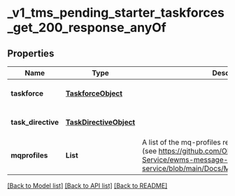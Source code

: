 # _v1_tms_pending_starter_taskforces_get_200_response_anyOf
## Properties

| Name | Type | Description | Notes |
|------------ | ------------- | ------------- | -------------|
| **taskforce** | [**TaskforceObject**](TaskforceObject.md) |  | [optional] [default to null] |
| **task\_directive** | [**TaskDirectiveObject**](TaskDirectiveObject.md) |  | [optional] [default to null] |
| **mqprofiles** | **List** | A list of the mq-profiles relevant for this taskforce (see https://github.com/Observation-Management-Service/ewms-message-queue-service/blob/main/Docs/Models/MQProfileObject.md). | [optional] [default to null] |

[[Back to Model list]](../README.md#documentation-for-models) [[Back to API list]](../README.md#documentation-for-api-endpoints) [[Back to README]](../README.md)

